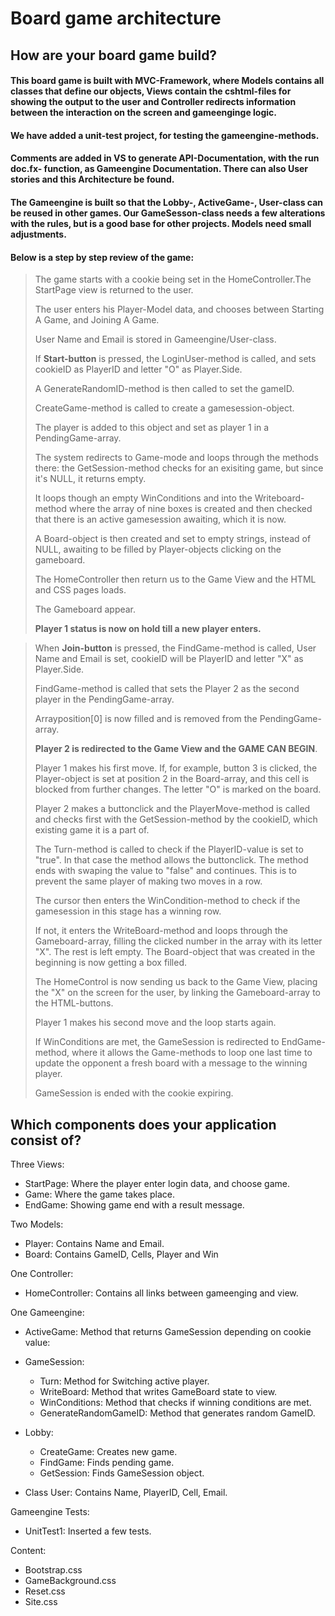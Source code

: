 
# Board game architecture

## How are your board game build?

#### This board game is built with MVC-Framework, where Models contains all classes that define our objects, Views contain the cshtml-files for showing the output to the user and Controller redirects information between the interaction on the screen and gameenginge logic.
#### We have added a unit-test project, for testing the gameengine-methods.
#### Comments are added in VS to generate API-Documentation, with the run doc.fx- function, as Gameengine Documentation. There can also User stories and this Architecture be found.
#### The Gameengine is built so that the Lobby-, ActiveGame-, User-class can be reused in other games. Our GameSesson-class needs a few alterations with the rules, but is a good base for other projects. Models need small adjustments.
#### Below is a step by step review of the game:

> The game starts with a cookie being set in the HomeController.The StartPage view is returned to the user.
>
> The user enters his Player-Model data, and chooses between Starting A Game, and Joining A Game.
>
 >User Name and Email is stored in Gameengine/User-class.
> 
> If **Start-button** is pressed, the LoginUser-method is called, and sets cookieID as PlayerID and letter "O" as Player.Side.  
>
> A GenerateRandomID-method is then called to set the gameID. 
>
> CreateGame-method is called to create a gamesession-object.   
>
> The player is added to this object and set as player 1 in a PendingGame-array. 
>
> The system redirects to Game-mode and loops through the methods there: the GetSession-method checks for an exisiting game, but since it's NULL, it returns empty.
>
> It loops though an empty WinConditions and into the Writeboard-method where the array of nine boxes is created and then checked that there is an active gamesession awaiting, which it is now.
>
> A Board-object is then created and set to empty strings, instead of NULL, awaiting to be filled by Player-objects clicking on the gameboard.
>
> The HomeController then return us to the Game View and the HTML and CSS pages loads.
>
> The Gameboard appear.
>
>**Player 1 status is now on hold till a new player enters.**

> When **Join-button** is pressed, the FindGame-method is called, User Name and Email is set, cookieID will be PlayerID and letter "X" as Player.Side.
>
> FindGame-method is called that sets the Player 2 as the second player in the PendingGame-array.
>
> Arrayposition[0] is now filled and is removed from the PendingGame-array.
>
> **Player 2 is redirected to the Game View and the GAME CAN BEGIN**.
>
> Player 1 makes his first move. If, for example, button 3 is clicked, the Player-object is set at position 2 in the Board-array, and this cell is blocked from further changes. The letter "O" is marked on the board.
>
> Player 2 makes a buttonclick and the PlayerMove-method is called and checks first with the GetSession-method by the cookieID, which existing game it is a part of.
>
> The Turn-method is called to check if the PlayerID-value is set to "true". In that case the method allows the buttonclick. The method ends with swaping the value to "false" and continues. This is to prevent the same player of making two moves in a row.
>
> The cursor then enters the WinCondition-method to check if the gamesession in this stage has a winning row.
>
> If not, it enters the WriteBoard-method and loops through the Gameboard-array, filling the clicked number in the array with its letter "X". The rest is left empty. The Board-object that was created in the beginning is now getting a box filled.
>
> The HomeControl is now sending us back to the Game View, placing the "X" on the screen for the user, by linking the Gameboard-array to the HTML-buttons.
>
> Player 1 makes his second move and the loop starts again.
>
> If WinConditions are met, the GameSession is redirected to EndGame-method, where it allows the Game-methods to loop one last time to update the opponent a fresh board with a message to the winning player.
>
> GameSession is ended with the cookie expiring.


## Which components does your application consist of?

Three Views:
* StartPage: Where the player enter login data, and choose game.
* Game: Where the game takes place.
* EndGame: Showing game end with a result message.

Two Models:
* Player: Contains Name and Email.
* Board: Contains GameID, Cells, Player and Win

One Controller:
* HomeController: Contains all links between gameenging and view.

One Gameengine:

* ActiveGame: Method that returns GameSession depending on cookie value:

* GameSession: 
  * Turn: Method for Switching active player.
  * WriteBoard: Method that writes GameBoard state to view.
  * WinConditions: Method that checks if winning conditions are met.
  * GenerateRandomGameID: Method that generates random GameID.
  
* Lobby:
  * CreateGame: Creates new game.
  * FindGame: Finds pending game.
  * GetSession: Finds GameSession object.
  
* Class User: Contains Name, PlayerID, Cell, Email.

Gameengine Tests:

* UnitTest1: Inserted a few tests.

Content:

* Bootstrap.css
* GameBackground.css
* Reset.css
* Site.css
  
